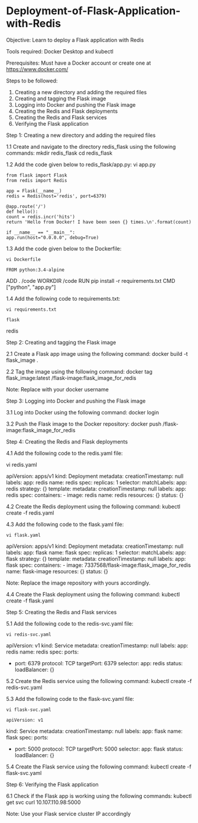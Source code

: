 # Deployment-of-Flask-Application-with-Redis

Objective: Learn to deploy a Flask application with Redis

Tools required: Docker Desktop and kubectl

Prerequisites: Must have a Docker account or create one at https://www.docker.com/ 


Steps to be followed:
1.	Creating a new directory and adding the required files
2.	Creating and tagging the Flask image
3.	Logging into Docker and pushing the Flask image
4.	Creating the Redis and Flask deployments
5.	Creating the Redis and Flask services
6.	Verifying the Flask application


Step 1: Creating a new directory and adding the required files

1.1	Create and navigate to the directory redis_flask using the following commands:
	  mkdir redis_flask 
    cd redis_flask

1.2	Add the code given below to redis_flask/app.py:
    vi app.py

    from flask import Flask
    from redis import Redis

    app = Flask(__name__)
    redis = Redis(host='redis', port=6379)

    @app.route('/')
    def hello():
    count = redis.incr('hits')
    return 'Hello from Docker! I have been seen {} times.\n'.format(count)

    if __name__ == "__main__":
    app.run(host="0.0.0.0", debug=True)

 
1.3	Add the code given below to the Dockerfile:

	vi Dockerfile

	FROM python:3.4-alpine
  ADD . /code
  WORKDIR /code
  RUN pip install -r requirements.txt
  CMD ["python", "app.py"]

 
1.4	Add the following code to requirements.txt:

	vi requirements.txt

	flask
  redis

 
Step 2: Creating and tagging the Flask image

2.1	Create a Flask app image using the following command:
	  docker build -t flask_image .

 
2.2	Tag the image using the following command:
    docker tag flask_image:latest <docker-id>/flask-image:flask_image_for_redis

 Note: Replace <docker-id> with your docker username


Step 3: Logging into Docker and pushing the Flask image

3.1	Log into Docker using the following command:
	    docker login

 

3.2	Push the Flask image to the Docker repository:
	    docker push <docker-id>/flask-image:flask_image_for_redis

 
Step 4: Creating the Redis and Flask deployments

4.1	Add the following code to the redis.yaml file:

vi redis.yaml

apiVersion: apps/v1
kind: Deployment
metadata:
  creationTimestamp: null
  labels:
    app: redis
  name: redis
spec:
  replicas: 1
  selector:
    matchLabels:
      app: redis
  strategy: {}
  template:
    metadata:
      creationTimestamp: null
      labels:
        app: redis
    spec:
      containers:
      - image: redis
        name: redis
        resources: {}
status: {}

 

4.2	Create the Redis deployment using the following command:
    kubectl create -f redis.yaml
 

4.3	Add the following code to the flask.yaml file:

	vi flask.yaml
  
apiVersion: apps/v1
kind: Deployment
metadata:
  creationTimestamp: null
  labels:
    app: flask
  name: flask
spec:
  replicas: 1
  selector:
    matchLabels:
      app: flask
  strategy: {}
  template:
    metadata:
      creationTimestamp: null
      labels:
        app: flask
    spec:
      containers:
      - image: 7337568/flask-image:flask_image_for_redis
        name: flask-image
        resources: {}
status: {}


Note: Replace the image repository with yours accordingly.


4.4	Create the Flask deployment using the following command:
	    kubectl create -f flask.yaml


Step 5: Creating the Redis and Flask services

5.1	Add the following code to the redis-svc.yaml file:

	vi redis-svc.yaml

apiVersion: v1
kind: Service
metadata:
  creationTimestamp: null
  labels:
    app: redis
  name: redis
spec:
  ports:
  - port: 6379
    protocol: TCP
    targetPort: 6379
  selector:
    app: redis
status:
  loadBalancer: {}

5.2	Create the Redis service using the following command:
	    kubectl create -f redis-svc.yaml

 
5.3	Add the following code to the flask-svc.yaml file:

	vi flask-svc.yaml

	apiVersion: v1
kind: Service
metadata:
  creationTimestamp: null
  labels:
    app: flask
  name: flask
spec:
  ports:
  - port: 5000
    protocol: TCP
    targetPort: 5000
  selector:
    app: flask
status:
  loadBalancer: {}

 
5.4	Create the Flask service using the following command:
    	kubectl create -f flask-svc.yaml

 
Step 6: Verifying the Flask application

6.1	Check if the Flask app is working using the following commands:
	    kubectl get svc
	    curl 10.107.110.98:5000

Note: Use your Flask service cluster IP accordingly

 


